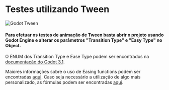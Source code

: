 # Testes utilizando Tween

![Godot Tween](https://i.redd.it/ng3aq55fqxr31.png "Godot Tween")


#### Para efetuar os testes de animação de Tween basta abrir o projeto usando Godot Engine e alterar os parâmetros "Transition Type" e "Easy Type" no Object.


O ENUM dos Transition Type e Ease Type podem ser encontrados na [documentação do Godot 3.1](https://docs.godotengine.org/en/3.1/classes/class_tween.html "documentação do Godot 3.1").


Maiores informações sobre o uso de Easing functions podem ser encontradas [aqui](https://easings.net/en "aqui").
Caso seja necessário a utilização de algo mais personalizado, as fórmulas podem ser encontradas [aqui](https://github.com/ai/easings.net/blob/master/src/easings/easingsFunctions.ts "aqui").
